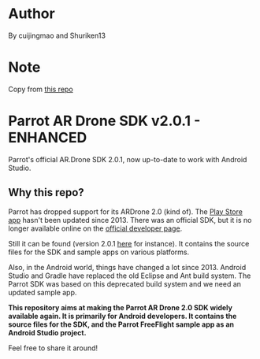 
# Author
By cuijingmao and Shuriken13

# Note

Copy from [this repo](https://github.com/SUPENTA/ardrone-sdk-android)

# Parrot AR Drone SDK v2.0.1 - ENHANCED
Parrot's official AR.Drone SDK 2.0.1, now up-to-date to work with Android Studio.

## Why this repo?

Parrot has dropped support for its ARDrone 2.0 (kind of).
The [Play Store app](https://play.google.com/store/apps/details?id=com.parrot.freeflight&hl=en) hasn't been updated since 2013.
There was an official SDK, but it is no longer available online on the [official developer page](http://ardrone2.parrot.com/developer-zone/).

Still it can be found (version 2.0.1 [here](http://forum.developer.parrot.com/t/whats-the-state-of-the-sdk-support-for-ar-drone-2-0-ardrone-sdk-2-0-1-tar-gz/314) for instance).
It contains the source files for the SDK and sample apps on various platforms.

Also, in the Android world, things have changed a lot since 2013.
Android Studio and Gradle have replaced the old Eclipse and Ant build system.
The Parrot SDK was based on this deprecated build system and we need an updated sample app.

**This repository aims at making the Parrot AR Drone 2.0 SDK widely available again.
It is primarily for Android developers.
It contains the source files for the SDK, and the Parrot FreeFlight sample app as an Android Studio project.**


Feel free to share it around!
